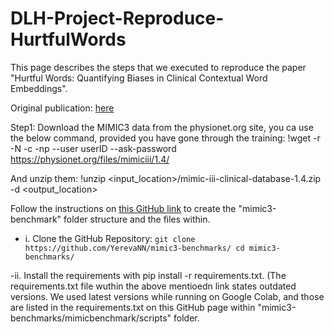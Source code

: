 # DLH-Project-Reproduce-HurtfulWords
This page describes the steps that we executed to reproduce the paper "Hurtful Words: Quantifying Biases in Clinical Contextual Word Embeddings".

Original publication: [here](https://https://dl.acm.org/doi/abs/10.1145/3368555.3384448) 

Step1: Download the MIMIC3 data from the physionet.org site, you ca use the below command, provided you have gone through the training:
!wget -r -N -c -np --user userID --ask-password https://physionet.org/files/mimiciii/1.4/

And unzip them:
!unzip <input_location>/mimic-iii-clinical-database-1.4.zip -d <output_location>

Follow the instructions on [this GitHub link](https://github.com/YerevaNN/mimic3-benchmarks) to create the "mimic3-benchmark" folder structure and the files within.

- i. Clone the GitHub Repository:
`git clone https://github.com/YerevaNN/mimic3-benchmarks/
cd mimic3-benchmarks/`

-ii. Install the requirements with pip install -r requirements.txt. (The requirements.txt file wuthin the above mentioedn link states outdated versions. We used latest versions while running on Google Colab, and those are listed in the requirements.txt on this GitHub page within "mimic3-benchmarks/mimicbenchmark/scripts" folder.
